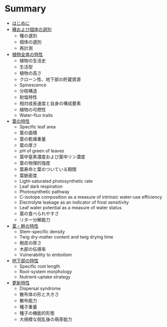 # Summary

* [はじめに](README.md)
* [種および個体の選別](1_selection_of_species_and_individuals/README.md)
    * 種の選別
    * 個体の選別
    * 再計測
* [植物全体の特性](2_whole_plant_traits/README.md)
    * 植物の生活史
    * 生活型
    * 植物の高さ
    * クローン性、地下部の貯蔵資源
    * Spinescence
    * 分枝構造
    * 耐塩特性
    * 相対成長速度と自身の構成要素
    * 植物の可燃性
    * Water-flux traits
* [葉の特性](3_leaf_traits/README.md)
    * Specific leaf area
    * 葉の面積
    * 葉の乾燥重量
    * 葉の厚さ
    * pH of green of leaves
    * 葉中窒素濃度および葉中リン濃度
    * 葉の物理的強度
    * 葉寿命と葉のついている期間
    * 葉脈密度
    * Light-saturated photosynthetic rate
    * Leaf dark respiration
    * Photosynthetic pathway
    * C-isotope composition as a measure of intrinsic water-use efficiency
    * Electrolyte leakage as an indicator of frost sensitivity
    * Leaf water potential as a measure of water status
    * 葉の食べられやすさ
    * リター分解能力
* [茎・幹の特性](4_stem_traits/README.md)
    * Stem-specific density
    * Twig dry-matter content and twig drying time
    * 樹皮の厚さ
    * 木部の伝導率
    * Vulnerability to embolism
* [地下部の特性](5_below-ground_traits/README.md)
    * Specific root length
    * Root-system morphology
    * Nutrient-uptake strategy
* [更新特性](6_regenerative_traits/README.md)
    * Dispersal syndrome
    * 散布体の形と大きさ
    * 散布能力
    * 種子重量
    * 種子の機能的形態
    * 大規模な撹乱後の萌芽能力